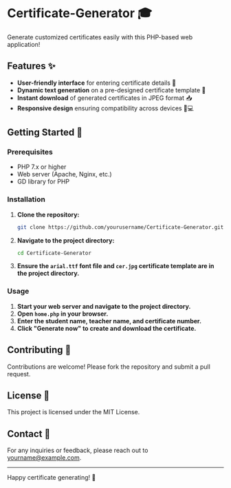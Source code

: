 
# Certificate-Generator 🎓

Generate customized certificates easily with this PHP-based web application!

## Features ✨
- **User-friendly interface** for entering certificate details 📝
- **Dynamic text generation** on a pre-designed certificate template 📄
- **Instant download** of generated certificates in JPEG format 📥
- **Responsive design** ensuring compatibility across devices 📱💻

## Getting Started 🚀

### Prerequisites
- PHP 7.x or higher
- Web server (Apache, Nginx, etc.)
- GD library for PHP

### Installation
1. **Clone the repository:**
   ```bash
   git clone https://github.com/yourusername/Certificate-Generator.git
   ```
2. **Navigate to the project directory:**
   ```bash
   cd Certificate-Generator
   ```
3. **Ensure the `arial.ttf` font file and `cer.jpg` certificate template are in the project directory.**

### Usage
1. **Start your web server and navigate to the project directory.**
2. **Open `home.php` in your browser.**
3. **Enter the student name, teacher name, and certificate number.**
4. **Click "Generate now" to create and download the certificate.**

## Contributing 🤝
Contributions are welcome! Please fork the repository and submit a pull request.

## License 📄
This project is licensed under the MIT License.

## Contact 📧
For any inquiries or feedback, please reach out to [yourname@example.com](mailto:yourname@example.com).

---

Happy certificate generating! 🎉
